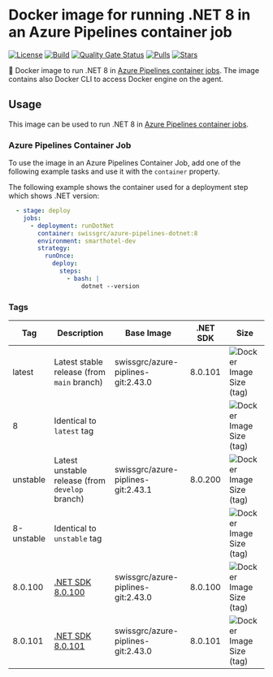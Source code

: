 # Docker image for running .NET 8 in an Azure Pipelines container job

<!-- markdownlint-disable MD013 -->
[![License](https://img.shields.io/badge/license-MIT-blue.svg?style=flat-square)](https://github.com/swissgrc/docker-azure-pipelines-dotnet-8/blob/main/LICENSE) [![Build](https://img.shields.io/github/actions/workflow/status/swissgrc/docker-azure-pipelines-dotnet-8/publish.yml?branch=develop&style=flat-square)](https://github.com/swissgrc/docker-azure-pipelines-dotnet-8/actions/workflows/publish.yml) [![Quality Gate Status](https://sonarcloud.io/api/project_badges/measure?project=swissgrc_docker-azure-pipelines-dotnet-8&metric=alert_status)](https://sonarcloud.io/summary/new_code?id=swissgrc_docker-azure-pipelines-dotnet-8) [![Pulls](https://img.shields.io/docker/pulls/swissgrc/azure-pipelines-dotnet.svg?style=flat-square)](https://hub.docker.com/r/swissgrc/azure-pipelines-dotnet) [![Stars](https://img.shields.io/docker/stars/swissgrc/azure-pipelines-dotnet.svg?style=flat-square)](https://hub.docker.com/r/swissgrc/azure-pipelines-dotnet)
<!-- markdownlint-restore -->

🐳 Docker image to run .NET 8 in [Azure Pipelines container jobs].
The image contains also Docker CLI to access Docker engine on the agent.

## Usage

This image can be used to run .NET 8 in [Azure Pipelines container jobs].

### Azure Pipelines Container Job

To use the image in an Azure Pipelines Container Job, add one of the following example tasks and use it with the `container` property.

The following example shows the container used for a deployment step which shows .NET version:

```yaml
  - stage: deploy
    jobs:
      - deployment: runDotNet
        container: swissgrc/azure-pipelines-dotnet:8
        environment: smarthotel-dev
        strategy:
          runOnce:
            deploy:
              steps:
                - bash: |
                    dotnet --version
```

### Tags

| Tag        | Description                                                                                     | Base Image                         | .NET SDK | Size                                                                                                                              |
|------------|-------------------------------------------------------------------------------------------------|------------------------------------|----------|-----------------------------------------------------------------------------------------------------------------------------------|
| latest     | Latest stable release (from `main` branch)                                                      | swissgrc/azure-piplines-git:2.43.0 | 8.0.101  | ![Docker Image Size (tag)](https://img.shields.io/docker/image-size/swissgrc/azure-pipelines-dotnet/latest?style=flat-square)     |
| 8          | Identical to `latest` tag                                                                       |                                    |          | ![Docker Image Size (tag)](https://img.shields.io/docker/image-size/swissgrc/azure-pipelines-dotnet/8?style=flat-square)          |
| unstable   | Latest unstable release (from `develop` branch)                                                 | swissgrc/azure-piplines-git:2.43.1 | 8.0.200  | ![Docker Image Size (tag)](https://img.shields.io/docker/image-size/swissgrc/azure-pipelines-dotnet/unstable?style=flat-square)   |
| 8-unstable | Identical to `unstable` tag                                                                     |                                    |          | ![Docker Image Size (tag)](https://img.shields.io/docker/image-size/swissgrc/azure-pipelines-dotnet/8-unstable?style=flat-square) |
| 8.0.100    | [.NET SDK 8.0.100](https://github.com/dotnet/core/blob/main/release-notes/8.0/8.0.0/8.0.0.md)   | swissgrc/azure-piplines-git:2.43.0 | 8.0.100  | ![Docker Image Size (tag)](https://img.shields.io/docker/image-size/swissgrc/azure-pipelines-dotnet/8.0.100?style=flat-square)    |
| 8.0.101    | [.NET SDK 8.0.101](https://github.com/dotnet/core/blob/main/release-notes/8.0/8.0.1/8.0.1.md)   | swissgrc/azure-piplines-git:2.43.0 | 8.0.101  | ![Docker Image Size (tag)](https://img.shields.io/docker/image-size/swissgrc/azure-pipelines-dotnet/8.0.101?style=flat-square)    |

[Azure Pipelines container jobs]: https://docs.microsoft.com/en-us/azure/devops/pipelines/process/container-phases
